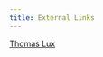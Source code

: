 ```yaml
---
title: External Links
---
```


<script type="text/javascript" src="https://platform.linkedin.com/badges/js/profile.js" async defer></script>

<div class="LI-profile-badge"  data-version="v1" data-size="large" data-locale="en_US" data-type="horizontal" data-theme="light" data-vanity="thomas-ch-lux"><a class="LI-simple-link" href='https://www.linkedin.com/in/thomas-ch-lux?trk=profile-badge'>Thomas Lux</a></div>



